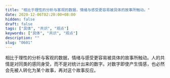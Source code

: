 ```yaml
---
title: "相比于理性的分析与客观的数据，情绪与感受更容易被具体的故事所触动。"
date: 2020-12-06T02:20:00+08:00
hidden: false
draft: false
tags: ["具体", "共识", "观点"]
keywords: ["具体", "共识", "观点"]
description: ""
slug: "0601"
---
```


相比于理性的分析与客观的数据，情绪与感受更容易被具体的故事所触动。人的共情是对同类的感同身受，而不是对统计出来的数字。对数字即使产生情感，也必然会先被人转化为某个故事，再对这个故事反应。